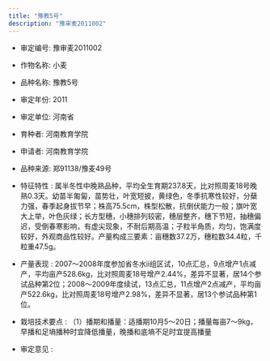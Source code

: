 ```yaml
---
title: "豫教5号"
description: "豫审麦2011002"
---
```

* 审定编号:  豫审麦2011002

*  作物名称:  小麦

*  品种名称:  豫教5号

*  审定年份:  2011

*  审定单位:  河南省

* 育种者:  河南教育学院

*  申请者:  河南教育学院

*  品种来源:  郑91138/豫麦49号

*  特征特性 : 
属半冬性中晚熟品种，平均全生育期237.8天，比对照周麦18号晚熟0.3天。幼苗半匍匐，苗势壮，叶宽短披，黄绿色，冬季抗寒性较好，分蘖力强，春季起身拔节早；株高75.5cm，株型松散，抗倒伏能力一般；旗叶宽大上举，叶色灰绿；长方型穗，小穗排列较密，穗层整齐，穗下节短，抽穗偏迟，受倒春寒影响，有虚尖现象，不耐后期高温；子粒半角质，均匀，饱满度较好，外观商品性较好。产量构成三要素：亩穗数37.2万，穗粒数34.4粒，千粒重47.5g。
 
*  产量表现 : 
2007～2008年度参加省冬水ⅱ组区试，10点汇总，9点增产1点减产，平均亩产528.6kg，比对照周麦18号增产2.44%，差异不显著，居14个参试品种第2位；2008～2009年度续试，13点汇总，11点增产2点减产，平均亩产522.6kg，比对照周麦18号增产2.98%，差异不显著，居13个参试品种第1位。

*  栽培技术要点 : 
（1）播期和播量：适播期10月5～20日；播量每亩7～9kg，早播和足墒播种时宜降低播量，晚播和底墒不足时宜提高播量

*  审定意见 : 

